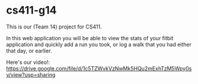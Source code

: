 # cs411-g14

This is our (Team 14) project for CS411.

In this web application you will be able to view the stats of your fitbit application and quickly add a run you took, or log a walk that you had either that day, or earlier.

Here's our video!:
https://drive.google.com/file/d/1c5TZWvkVzNwMk5HQu2mExhTzM5Wpy0sv/view?usp=sharing
